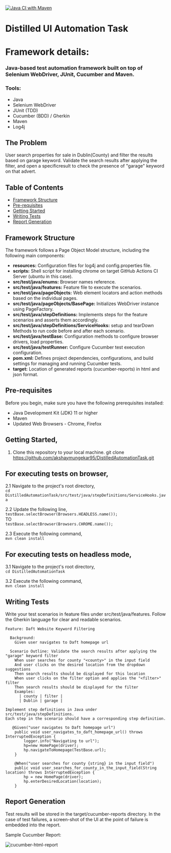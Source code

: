 [![Java CI with Maven](https://github.com/akshaymungekar95/DistilledAutomationTask/actions/workflows/cucumber-ci.yml/badge.svg)](https://github.com/akshaymungekar95/DistilledAutomationTask/actions/workflows/cucumber-ci.yml)

# Distilled UI Automation Task

# Framework details:
### Java-based test automation framework built on top of Selenium WebDriver, JUnit, Cucumber and Maven.

### Tools:
-   Java
-   Selenium WebDriver
-   JUnit (TDD)
-   Cucumber (BDD) / Gherkin
-   Maven
-   Log4j

## The Problem
User search properties for sale in Dublin(County) and filter the results based on garage keyword.
Validate the search results after applying the filter, and open a specificresult to check the presence of "garage" keyword on that advert.

## Table of Contents

- [Framework Structure](#framework-structure)
- [Pre-requisites](#pre-requisites)
- [Getting Started](#getting-started)
- [Writing Tests](#writing-tests)
- [Report Generation](#report-generation)

## Framework Structure

The framework follows a Page Object Model structure, including the following main components:

- **resources:** Configuration files for log4j and config.properties file.
- **scripts:** Shell script for installing chrome on target GitHub Actions CI Server (ubuntu in this case).
- **src/test/java/enums:** Browser names reference.
- **src/test/java/features:** Feature file to execute the scenarios.
- **src/test/java/pageObjects:** Web element locators and action methods based on the individual pages.
- **src/test/java/pageObjects/BasePage:** Initializes WebDriver instance using PageFactory.
- **src/test/java/stepDefinitions:** Implements steps for the feature scenarios and asserts them accordingly.
- **src/test/java/stepDefinitions/ServiceHooks:** setup and tearDown Methods to run code before and after each scenario.
- **src/test/java/testBase:** Configuration methods to configure browser drivers, load properties.
- **src/test/java/testRunner:** Configure Cucumber test execution configuration.
- **pom.xml:** Defines project dependencies, configurations, and build settings for managing and running Cucumber tests.
- **target:** Location of generated reports (cucumber-reports) in html and json format.


## Pre-requisites

Before you begin, make sure you have the following prerequisites installed:

- Java Development Kit (JDK) 11 or higher
- Maven
- Updated Web Browsers - Chrome, Firefox

## Getting Started,

1. Clone this repository to your local machine.
git clone https://github.com/akshaymungekar95/DistilledAutomationTask.git

## For executing tests on browser,


2.1 Navigate to the project's root directory,<br>
```cd DistilledAutomationTask/src/test/java/stepDefinitions/ServiceHooks.java```

2.2 Update the following line,<br>
```testBase.selectBrowser(Browsers.HEADLESS.name()); ```<br>
	TO<br>
	``` testBase.selectBrowser(Browsers.CHROME.name()); ```
				   
2.3 Execute the following command,<br>
	```mvn clean install```
	
## For executing tests on headless mode,
3.1 Navigate to the project's root directory,<br>
```cd DistilledAutomationTask```

3.2  Execute the following command,<br>
```mvn clean install```
	
## Writing Tests

Write your test scenarios in feature files under src/test/java/features. 
Follow the Gherkin language for clear and readable scenarios.
```
Feature: Daft Website Keyword Filtering

  Background:
    Given user navigates to Daft homepage url

  Scenario Outline: Validate the search results after applying the "garage" keyword filter
    When user searches for county "<county>" in the input field
    And user clicks on the desired location from the dropdown suggestions
    Then search results should be displayed for this location
    When user clicks on the filter option and applies the "<filter>" filter
    Then search results should be displayed for the filter
    Examples:
      | county | filter |
      | Dublin | garage |
	  
Implement step definitions in Java under src/test/java/stepDefinitions.
Each step in the scenario should have a corresponding step definition.
		
   @Given("user navigates to Daft homepage url")
    public void user_navigates_to_daft_homepage_url() throws InterruptedException {
        logger.info("Navigating to url");
        hp=new HomePage(driver);
        hp.navigateToHomepage(TestBase.url);
    }

    @When("user searches for county {string} in the input field")
    public void user_searches_for_county_in_the_input_field(String location) throws InterruptedException {
        hp = new HomePage(driver);
        hp.enterDesiredLocation(location);
    }
```
## Report Generation
Test results will be stored in the target/cucumber-reports directory.
In the case of test failures, a screen-shot of the UI at the point of failure is embedded into the report.

Sample Cucumber Report:

<img src = "https://github.com/akshaymungekar95/DistilledAutomationTask/blob/master/images/Cucumber_report.png" title = "cucumber-html-report"/>
